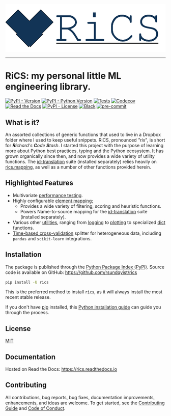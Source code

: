 <div align="center">
  <img src="https://github.com/rsundqvist/rics/raw/master/docs/logo-text.png"><br>
</div>

-----------------

# RiCS: my personal little ML engineering library. <!-- omit in toc -->
[![PyPI - Version](https://img.shields.io/pypi/v/rics.svg)](https://pypi.python.org/pypi/rics)
[![PyPI - Python Version](https://img.shields.io/pypi/pyversions/rics.svg)](https://pypi.python.org/pypi/rics)
[![Tests](https://github.com/rsundqvist/rics/workflows/tests/badge.svg)](https://github.com/rsundqvist/rics/actions?workflow=tests)
[![Codecov](https://codecov.io/gh/rsundqvist/rics/branch/master/graph/badge.svg)](https://codecov.io/gh/rsundqvist/rics)
[![Read the Docs](https://readthedocs.org/projects/rics/badge/)](https://rics.readthedocs.io/)
[![PyPI - License](https://img.shields.io/pypi/l/rics.svg)](https://pypi.python.org/pypi/rics)
[![Black](https://img.shields.io/badge/code%20style-black-000000.svg)](https://github.com/psf/black)
[![pre-commit](https://img.shields.io/badge/pre--commit-enabled-brightgreen?logo=pre-commit&logoColor=white)](https://github.com/pre-commit/pre-commit)

## What is it?
An assorted collections of generic functions that used to live in a Dropbox folder where I used to keep useful snippets.
RiCS, pronounced _"rix_", is short for _**Ri**chard's **C**ode **S**tash_. I started this project with the purpose of 
learning more about Python best practices, typing and the Python ecosystem. It has grown organically since then, and now
provides a wide variety of utility functions. The [id-translation](https://pypi.org/project/id-translation/) suite 
(installed separately) relies heavily on [rics.mapping][mapping], as well as a number of other functions provided herein.

## Highlighted Features
- Multivariate [performance testing][perf].
- Highly configurable [element mapping][mapping];
  - Provides a wide variety of filtering, scoring and heuristic functions. 
  - Powers Name-to-source mapping for the [id-translation](https://id-translation.readthedocs.io/en/stable/documentation/translation-primer.html#name-to-source-mapping) 
    suite (installed separately).
- Various other [utilities][utility], ranging from [logging] to [plotting] to specialized [dict] functions.
- [Time-based cross-validation][time-split] splitter for heterogeneous data, 
  including ``pandas`` and ``scikit-learn`` integrations.

[perf]: https://rics.readthedocs.io/en/stable/_autosummary/rics.performance.html#rics.performance.run_multivariate_test
[perf-plot]: https://rics.readthedocs.io/en/stable/_autosummary/rics.performance.html#rics.performance.plot_run

[mapping]: https://rics.readthedocs.io/en/stable/_autosummary/rics.mapping.html

[utility]: https://rics.readthedocs.io/en/stable/_autosummary/rics.misc.html
[logging]: https://rics.readthedocs.io/en/stable/_autosummary/rics.logs.html
[plotting]: https://rics.readthedocs.io/en/stable/_autosummary/rics.plotting.html
[dict]: https://rics.readthedocs.io/en/stable/_autosummary/rics.collections.dicts.html
[time-split]: https://rics.readthedocs.io/en/stable/_autosummary/rics.ml.time_split.html

## Installation
The package is published through the [Python Package Index (PyPI)]. Source code
is available on GitHub: https://github.com/rsundqvist/rics

```sh
pip install -U rics
```

This is the preferred method to install ``rics``, as it will always install the
most recent stable release.

If you don't have [pip] installed, this [Python installation guide] can guide
you through the process.

## License
[MIT](LICENSE.md)

## Documentation
Hosted on Read the Docs: https://rics.readthedocs.io

## Contributing

All contributions, bug reports, bug fixes, documentation improvements, enhancements, and ideas are welcome. To get 
started, see the [Contributing Guide](CONTRIBUTING.md) and [Code of Conduct](CODE_OF_CONDUCT.md).

[Python Package Index (PyPI)]: https://pypi.org/project/rics
[pip]: https://pip.pypa.io
[Python installation guide]: http://docs.python-guide.org/en/stable/starting/installation/
